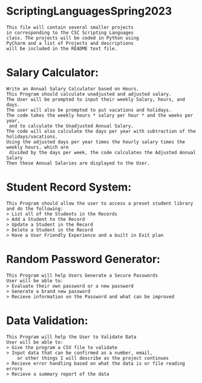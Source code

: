 # ScriptingLanguagesSpring2023
    This file will contain several smaller projects 
    in corresponding to the CSC Scripting Languages 
    class. The projects will be coded in Python using 
    PyCharm and a list of Projects and descriptions 
    will be included in the README text file.

# Salary Calculator: 
    Write an Annual Salary Calculator based on Hours.
    This Program should calculate unadjusted and adjusted salary.
    The User will be prompted to input their weekly Salary, hours, and days. 
    The user will also be prompted to put vacations and holidays.
    The code takes the weekly hours * salary per hour * and the weeks per year,
     and to calculate the Unadjusted Annual Salary.
    The code will also calculate the days per year with subtraction of the holidays/vacations.
    Using the adjusted days per year times the hourly salary times the weekly hours, which are 
     divided by the days per week, the code calculates the Adjusted Annual Salary
    Then these Annual Salaries are displayed to the User.
# Student Record System:
    This Program should allow the user to access a preset student library and do the following:
    > List all of the Students in the Records
    > Add a Student to the Record
    > Update a Student in the Record
    > Delete a Student in the Record
    > Have a User Friendly Experience and a built in Exit plan
# Random Password Generator:
    This Program will help Users Generate a Secure Passwords
    User will be able to:
    > Evaluate their own password or a new password
    > Generate a brand new password
    > Recieve information on the Password and what can be improved
# Data Validation:
    This Program will help the User to Validate Data
    User will be able to:
    > Give the program a CSV file to validate
    > Input data that can be confirmed as a number, email,
        or other things I will describe as the project continues
    > Recieve error handling based on what the data is or file reading errors
    > Recieve a summary report of the data